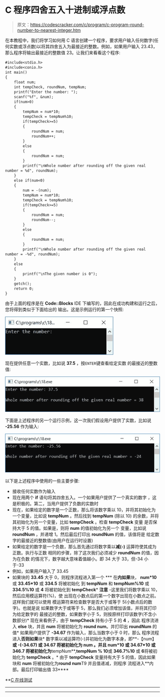 # C 程序四舍五入十进制或浮点数

> 原文：<https://codescracker.com/c/program/c-program-round-number-to-nearest-integer.htm>

在本教程中，我们将学习如何用 C 语言创建一个程序，要求用户输入任何数字(任何实数或浮点数)以将其四舍五入为最接近的整数。例如，如果用户输入 23.43，那么程序将输出最接近的整数值 23。让我们来看看这个程序:

```
#include<stdio.h>
#include<conio.h>
int main()
{
    float num;
    int tempCheck, roundNum, tempNum;
    printf("Enter the number: ");
    scanf("%f", &num);
    if(num>0)
    {
        tempNum = num*10;
        tempCheck = tempNum%10;
        if(tempCheck>=5)
        {
            roundNum = num;
            roundNum++;
        }
        else
        {
            roundNum = num;
        }
        printf("\nWhole number after rounding off the given real number = %d", roundNum);
    }
    else if(num<0)
    {
        num = -(num);
        tempNum = num*10;
        tempCheck = tempNum%10;
        if(tempCheck>=5)
        {
            roundNum = num;
            roundNum--;
        }
        else
        {
            roundNum = num;
        }
        printf("\nWhole number after rounding off the given real number = -%d", roundNum);
    }
    else
    {
        printf("\nThe given number is 0");
    }
    getch();
    return 0;
}
```

由于上面的程序是在 **Code::Blocks** IDE 下编写的，因此在成功构建和运行之后，您将得到类似于下面给出的 输出。这是示例运行的第一个快照:

![c program round off integer](img/a2d09b96bcbe3ff9f753f2009cf4b3ce.png)

现在提供任意一个实数，比如说 **37.5** ，按`ENTER`键查看给定实数 的最接近的整数值:

![round off to nearest integer](img/4668b5dc0dd5a815d82c5bd344adc60c.png)

下面是上述程序的另一个运行示例，这一次我们假设用户提供了实数，比如说 **-25.56** 作为输入:

![rounding off to nearest value c program](img/dceebcdeae5e0db14f17d3779bda80b1.png)

以下是上述程序中使用的一些主要步骤:

*   接收任何实数作为输入
*   现在用两个 **if** 语句将其四舍五入。一个如果用户提供了一个真实的数字 ，这是积极的。第二，当用户提供了负数的实数时
*   现在，如果给定的数字是一个正数，那么将该数字乘以 10，并将其初始化为一个变量，比如说 **tempNum** 。然后找到 **tempNum** (除以 10) 的余数，并将其初始化为另一个变量，比如 **tempCheck** 。检查 **tempCheck** 变量 是否保持大于 5 的值。如果是，则将 **num** 的值初始化为另一个 变量，比如说 **roundNum** ，并递增 1。然后最后打印出 **roundNum** 的值，该值将是 给定数字的最接近的整数值(由用户在运行时设置)
*   如果给定的数字是一个负数，那么首先通过将数字乘以**减(-)** 运算符使其成为正数。执行与正数 相同的步骤，除了这次我们必须减少 **roundNum** 的值，因为在负数 的情况下，数字越大意味着值越小。即 34 大于 33，但-34 小于-33
*   例如，如果用户输入了 33.45
*   如果块的 **33.45** 大于 0，则程序流程进入第一个
***   在**内如果**块， **num*10** 或 **33.45*10** 或 **334.5** 将被初始化 到 **tempNum** 和 **tempNum%10** 或 **334.5%10** 或 **4** 将被初始化到 **tempCheck***   **注意** -这里我们将数字乘以 10，然后应用模运算符(%)，使 出现在小数点后的第一个数字出现在小数点之前。这样我们就可以使用 模运算符来检查数字是否大于或等于 5(小数点后的数字)。也就是说 如果数字大于或等于 5，那么我们必须增加该值，并将其打印为给定数字的 最接近的整数，如果数字小于 5，则按原样打印该数字(不含小数部分)*   现在来看例子，由于 **tempCheck** 持有小于 5 的 **4** ，因此 程序流进入 **else** 块，并且 **num** 将被初始化为 **round num**。并打印出 **roundNum** 的值*   如果用户提供了 **-34.67** 作为输入，那么当数字小于 0 时，那么 程序流程进入**否则如果**块*   数字乘以减运算符(-)并初始化为数字本身，即**-【num】**或 **-(-34.67)** 或 **34.67** 将被初始化为 **num** 。并且 **num*10** 或 **34.67*10** 或 **346.7** 将被初始化为**tempNum**,**tempNum % 10**或 **346.7%10** 或 **6**将被初始化为 **tempCheck** 。*   由于 **tempCheck** 变量持有大于 5 的值，因此如果块和 **num** 将被初始化为**round num**T9 并且值递减，则程序 流程进入**内部。最后打印输出值 33****

 **[C 在线测试](/exam/showtest.php?subid=2)

* * *

* * ***